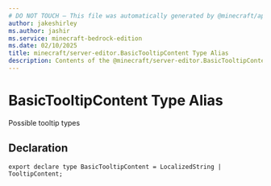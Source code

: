 ```yaml
---
# DO NOT TOUCH — This file was automatically generated by @minecraft/api-docs-generator, to report problems file an issue at https://github.com/Mojang/minecraft-scripting-libraries
author: jakeshirley
ms.author: jashir
ms.service: minecraft-bedrock-edition
ms.date: 02/10/2025
title: minecraft/server-editor.BasicTooltipContent Type Alias
description: Contents of the @minecraft/server-editor.BasicTooltipContent type alias.
---
```

# BasicTooltipContent Type Alias

Possible tooltip types

## Declaration
`export declare type BasicTooltipContent = LocalizedString | TooltipContent;`

